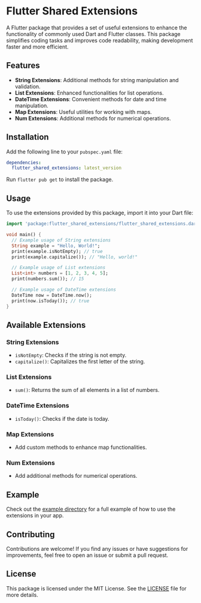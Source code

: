 # Flutter Shared Extensions

A Flutter package that provides a set of useful extensions to enhance the functionality of commonly used Dart and Flutter classes. This package simplifies coding tasks and improves code readability, making development faster and more efficient.

## Features

- **String Extensions**: Additional methods for string manipulation and validation.
- **List Extensions**: Enhanced functionalities for list operations.
- **DateTime Extensions**: Convenient methods for date and time manipulation.
- **Map Extensions**: Useful utilities for working with maps.
- **Num Extensions**: Additional methods for numerical operations.

## Installation

Add the following line to your `pubspec.yaml` file:

```yaml
dependencies:
  flutter_shared_extensions: latest_version
```

Run `flutter pub get` to install the package.

## Usage

To use the extensions provided by this package, import it into your Dart file:

```dart
import 'package:flutter_shared_extensions/flutter_shared_extensions.dart';

void main() {
  // Example usage of String extensions
  String example = "Hello, World!";
  print(example.isNotEmpty); // true
  print(example.capitalize()); // "Hello, world!"

  // Example usage of List extensions
  List<int> numbers = [1, 2, 3, 4, 5];
  print(numbers.sum()); // 15

  // Example usage of DateTime extensions
  DateTime now = DateTime.now();
  print(now.isToday()); // true
}
```

## Available Extensions

### String Extensions
- `isNotEmpty`: Checks if the string is not empty.
- `capitalize()`: Capitalizes the first letter of the string.

### List Extensions
- `sum()`: Returns the sum of all elements in a list of numbers.

### DateTime Extensions
- `isToday()`: Checks if the date is today.

### Map Extensions
- Add custom methods to enhance map functionalities.

### Num Extensions
- Add additional methods for numerical operations.

## Example

Check out the [example directory](https://github.com/Abubakarshaikh/flutter_shared_extensions/tree/main/example) for a full example of how to use the extensions in your app.

## Contributing

Contributions are welcome! If you find any issues or have suggestions for improvements, feel free to open an issue or submit a pull request.

## License

This package is licensed under the MIT License. See the [LICENSE](https://github.com/Abubakarshaikh/flutter_shared_extensions/blob/main/LICENSE) file for more details.